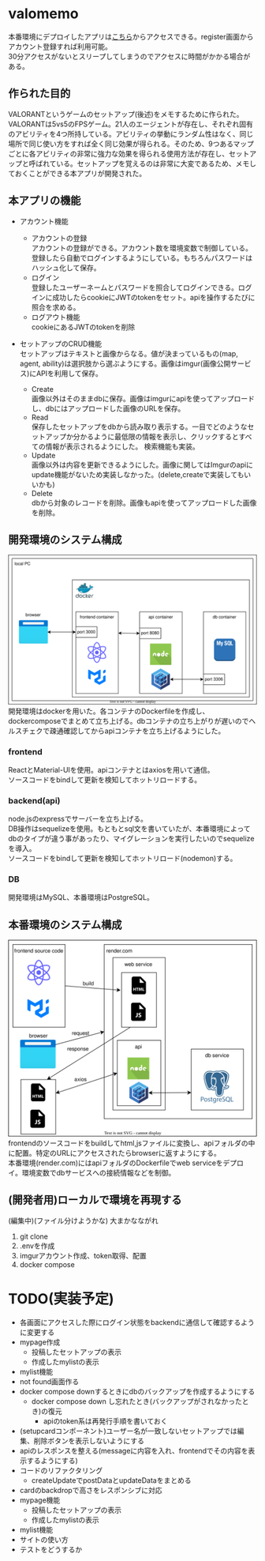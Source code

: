 # valomemo
本番環境にデプロイしたアプリは[こちら](https://valomemo.onrender.com/)からアクセスできる。register画面からアカウント登録すれば利用可能。  
30分アクセスがないとスリープしてしまうのでアクセスに時間がかかる場合がある。
## 作られた目的
VALORANTというゲームのセットアップ(後述)をメモするために作られた。  
VALORANTは5vs5のFPSゲーム。21人のエージェントが存在し、それぞれ固有のアビリティを4つ所持している。アビリティの挙動にランダム性はなく、同じ場所で同じ使い方をすれば全く同じ効果が得られる。そのため、9つあるマップごとに各アビリティの非常に強力な効果を得られる使用方法が存在し、セットアップと呼ばれている。セットアップを覚えるのは非常に大変であるため、メモしておくことができる本アプリが開発された。

## 本アプリの機能
- アカウント機能
  - アカウントの登録  
    アカウントの登録ができる。アカウント数を環境変数で制御している。登録したら自動でログインするようにしている。もちろんパスワードはハッシュ化して保存。
  - ログイン  
    登録したユーザーネームとパスワードを照合してログインできる。ログインに成功したらcookieにJWTのtokenをセット。apiを操作するたびに照合を求める。
  - ログアウト機能  
    cookieにあるJWTのtokenを削除

- セットアップのCRUD機能  
セットアップはテキストと画像からなる。値が決まっているもの(map, agent, ability)は選択肢から選ぶようにする。画像はimgur(画像公開サービス)にAPIを利用して保存。
  - Create  
    画像以外はそのままdbに保存。画像はimgurにapiを使ってアップロードし、dbにはアップロードした画像のURLを保存。
  - Read  
    保存したセットアップをdbから読み取り表示する。一目でどのようなセットアップか分かるように最低限の情報を表示し、クリックするとすべての情報が表示されるようにした。
    検索機能も実装。
  - Update  
    画像以外は内容を更新できるようにした。画像に関してはImgurのapiにupdate機能がないため実装しなかった。(delete,createで実装してもいいかも)
  - Delete  
    dbから対象のレコードを削除。画像もapiを使ってアップロードした画像を削除。


## 開発環境のシステム構成
![](dev_env.drawio.svg)  
開発環境はdockerを用いた。各コンテナのDockerfileを作成し、dockercomposeでまとめて立ち上げる。dbコンテナの立ち上がりが遅いのでヘルスチェクで疎通確認してからapiコンテナを立ち上げるようにした。

### frontend
ReactとMaterial-UIを使用。apiコンテナとはaxiosを用いて通信。  
ソースコードをbindして更新を検知してホットリロードする。
### backend(api)
node.jsのexpressでサーバーを立ち上げる。  
DB操作はsequelizeを使用。もともとsql文を書いていたが、本番環境によってdbのタイプが違う事があったり、マイグレーションを実行したいのでsequelizeを導入。  
ソースコードをbindして更新を検知してホットリロード(nodemon)する。
### DB
開発環境はMySQL、本番環境はPostgreSQL。

## 本番環境のシステム構成
![](pro_env.drawio.svg)  
frontendのソースコードをbuildしてhtml,jsファイルに変換し、apiフォルダの中に配置。特定のURLにアクセスされたらbrowserに返すようにする。  
本番環境(render.com)にはapiフォルダのDockerfileでweb serviceをデプロイ。環境変数でdbサービスへの接続情報などを制御。

## (開発者用)ローカルで環境を再現する
(編集中)(ファイル分けようかな)
大まかなながれ
1. git clone
2. .envを作成
3. imgurアカウント作成、token取得、配置
4. docker compose

# TODO(実装予定)
- 各画面にアクセスした際にログイン状態をbackendに通信して確認するように変更する
- mypage作成
  - 投稿したセットアップの表示
  - 作成したmylistの表示
- mylist機能
- not found画面作る
- docker compose downするときにdbのバックアップを作成するようにする
  - docker compose down し忘れたとき(バックアップがされなかったとき)の復元
    - apiのtoken系は再発行手順を書いておく
- (setupcardコンポーネント)ユーザー名が一致しないセットアップでは編集、削除ボタンを表示しないようにする
- apiのレスポンスを整える(messageに内容を入れ、frontendでその内容を表示するようにする)
- コードのリファクタリング
  - createUpdateでpostDataとupdateDataをまとめる
- cardのbackdropで高さをレスポンシブに対応
- mypage機能
  - 投稿したセットアップの表示
  - 作成したmylistの表示
- mylist機能
- サイトの使い方
- テストをどうするか